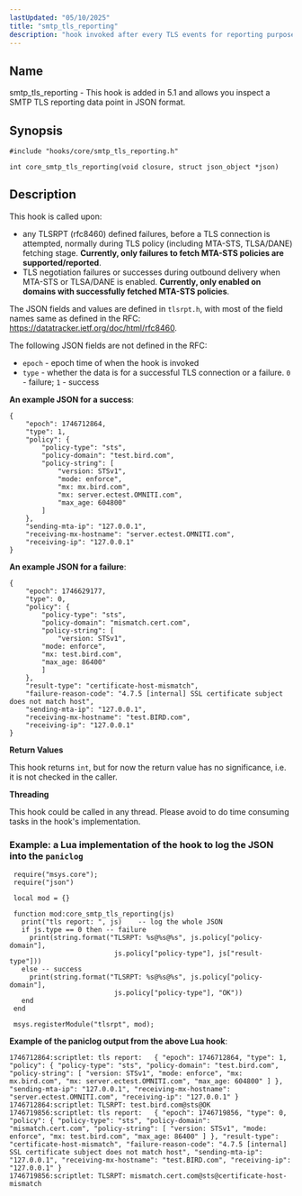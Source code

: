 ```yaml
---
lastUpdated: "05/10/2025"
title: "smtp_tls_reporting"
description: "hook invoked after every TLS events for reporting purpose rfc8460 TLSRPT"
---
```


<a name="hooks.core.smtp_tls_reporting"></a>
## Name

smtp_tls_reporting - This hook is added in 5.1 and allows you inspect a SMTP TLS reporting data
 point in JSON format.

## Synopsis

`#include "hooks/core/smtp_tls_reporting.h"`

`int core_smtp_tls_reporting(void closure, struct json_object *json)`


## Description

This hook is called upon:
- any TLSRPT (rfc8460) defined failures, before a TLS connection is attempted,
  normally during TLS policy (including MTA-STS, TLSA/DANE) fetching stage.
  **Currently, only failures to fetch MTA-STS policies are supported/reported**.
- TLS negotiation failures or successes during outbound delivery when MTA-STS or TLSA/DANE is enabled.
  **Currently, only enabled on domains with successfully fetched MTA-STS policies**.

The JSON fields and values are defined in `tlsrpt.h`, with most of the field names same as defined
in the RFC: https://datatracker.ietf.org/doc/html/rfc8460.

The following JSON fields are not defined in the RFC:
*   `epoch` - epoch time of when the hook is invoked
*   `type`  - whether the data is for a successful TLS connection or a failure.
              `0` - failure; `1` - success

**An example JSON for a success**:

```
{
    "epoch": 1746712864,
    "type": 1,
    "policy": {
        "policy-type": "sts",
        "policy-domain": "test.bird.com",
        "policy-string": [
            "version: STSv1",
            "mode: enforce",
            "mx: mx.bird.com",
            "mx: server.ectest.OMNITI.com",
            "max_age: 604800"
        ]
    },
    "sending-mta-ip": "127.0.0.1",
    "receiving-mx-hostname": "server.ectest.OMNITI.com",
    "receiving-ip": "127.0.0.1"
}
```

**An example JSON for a failure**:

```
{
    "epoch": 1746629177,
    "type": 0,
    "policy": {
        "policy-type": "sts",
        "policy-domain": "mismatch.cert.com",
        "policy-string": [
            "version: STSv1",
        "mode: enforce",
        "mx: test.bird.com",
        "max_age: 86400"
        ]
    },
    "result-type": "certificate-host-mismatch",
    "failure-reason-code": "4.7.5 [internal] SSL certificate subject does not match host",
    "sending-mta-ip": "127.0.0.1",
    "receiving-mx-hostname": "test.BIRD.com",
    "receiving-ip": "127.0.0.1"
}
```


**Return Values**

This hook returns `int`, but for now the return value has no significance, i.e. it is not checked in
the caller.

**Threading**

This hook could be called in any thread. Please avoid to do time consuming tasks in the hook's
 implementation.


### Example: a Lua implementation of the hook to log the JSON into the `paniclog`

```
 require("msys.core");
 require("json")

 local mod = {}

 function mod:core_smtp_tls_reporting(js)
   print("tls report: ", js)	-- log the whole JSON
   if js.type == 0 then -- failure
     print(string.format("TLSRPT: %s@%s@%s", js.policy["policy-domain"],
			              js.policy["policy-type"], js["result-type"]))
   else -- success
     print(string.format("TLSRPT: %s@%s@%s", js.policy["policy-domain"],
		  	              js.policy["policy-type"], "OK"))
   end
 end

 msys.registerModule("tlsrpt", mod);
```

**Example of the paniclog output from the above Lua hook**:
```
1746712864:scriptlet: tls report:   { "epoch": 1746712864, "type": 1, "policy": { "policy-type": "sts", "policy-domain": "test.bird.com", "policy-string": [ "version: STSv1", "mode: enforce", "mx: mx.bird.com", "mx: server.ectest.OMNITI.com", "max_age: 604800" ] }, "sending-mta-ip": "127.0.0.1", "receiving-mx-hostname": "server.ectest.OMNITI.com", "receiving-ip": "127.0.0.1" }
1746712864:scriptlet: TLSRPT: test.bird.com@sts@OK
1746719856:scriptlet: tls report:   { "epoch": 1746719856, "type": 0, "policy": { "policy-type": "sts", "policy-domain": "mismatch.cert.com", "policy-string": [ "version: STSv1", "mode: enforce", "mx: test.bird.com", "max_age: 86400" ] }, "result-type": "certificate-host-mismatch", "failure-reason-code": "4.7.5 [internal] SSL certificate subject does not match host", "sending-mta-ip": "127.0.0.1", "receiving-mx-hostname": "test.BIRD.com", "receiving-ip": "127.0.0.1" }
1746719856:scriptlet: TLSRPT: mismatch.cert.com@sts@certificate-host-mismatch
```

